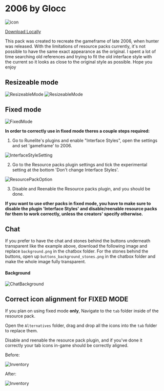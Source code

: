 # 2006 by Glocc

![icon](https://i.imgur.com/eKf628t.png)

[Download Locally](https://github.com/melkypie/resource-packs/archive/refs/heads/pack-2006.zip)

This pack was created to recreate the gameframe of late 2006, when hunter was released. With the limitations of resource packs currently, it's not possible to have the same exact appearance as the original. I spent a lot of time searching old references and trying to fit the old interface style with the current so it looks as close to the original style as possible.
Hope you enjoy

## Resizeable mode
![ResizeableMode](https://i.imgur.com/8sR8SQk.png)
![ResizeableMode](https://i.imgur.com/joegUH6.png)

## Fixed mode
![FixedMode](https://i.imgur.com/Dk81d2v.png)

**In order to correctly use in fixed mode theres a couple steps required:**
1. Go to Runelite's plugins and enable "Interface Styles", open the settings and set 'gameframe' to 2006.

![InterfaceStyleSetting](https://i.imgur.com/tRdE7xx.png)

2. Go to the Resource packs plugin settings and tick the experimental setting at the bottom 'Don't change Interface Styles'.

![ResourcePackOption](https://i.imgur.com/y1PH1Jt.png)

3. Disable and Reenable the Resource packs plugin, and you should be done.

**If you want to use other packs in fixed mode, you have to make sure to disable the plugin 'Interface Styles' and disable/reenable resource packs for them to work correctly, unless the creators' specify otherwise.**


## Chat
If you prefer to have the chat and stones behind the buttons underneath transparent like the example above, download the following image and replace `background.png` in the chatbox folder. For the stones behind the buttons, open up `buttons_background_stones.png` in the chatbox folder and make the whole image fully transparent.

#### Background
![ChatBackground](https://i.imgur.com/yHgxSTe.png)


## Correct icon alignment for FIXED MODE

If you plan on using fixed mode **only**, Navigate to the `tab` folder inside of the resource pack.

Open the `Alternatives` folder, drag and drop all the icons into the `tab` folder to replace them. 

Disable and reenable the resource pack plugin, and if you've done it correctly your tab icons in-game should be correctly aligned.

Before:

![Inventory](https://i.imgur.com/uFJq8uJ.png)

After:

![Inventory](https://i.imgur.com/6WlxDBj.png)